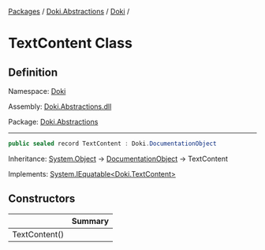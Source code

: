 [Packages](../../README.md) / [Doki.Abstractions](../README.md) / [Doki](README.md) / 

# TextContent Class

## Definition

Namespace: [Doki](README.md)

Assembly: [Doki.Abstractions.dll](../README.md)

Package: [Doki.Abstractions](https://www.nuget.org/packages/Doki.Abstractions)

---

```csharp
public sealed record TextContent : Doki.DocumentationObject
```

Inheritance: [System.Object](https://learn.microsoft.com/en-us/dotnet/api/System.Object) → [DocumentationObject](Doki.DocumentationObject.md) → TextContent

Implements: [System.IEquatable&lt;Doki.TextContent&gt;](https://learn.microsoft.com/en-us/dotnet/api/System.IEquatable&lt;Doki.TextContent&gt;)

## Constructors

|   |Summary|
|---|---|
|TextContent()||


